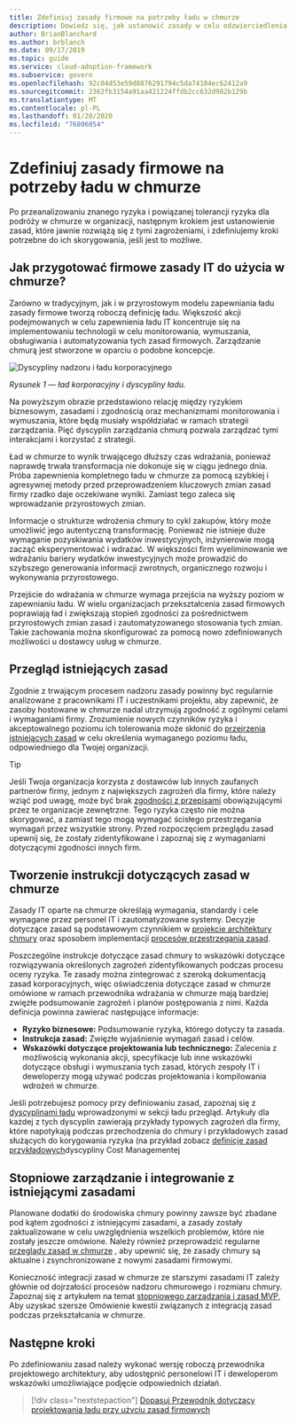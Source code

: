 ```yaml
---
title: Zdefiniuj zasady firmowe na potrzeby ładu w chmurze
description: Dowiedz się, jak ustanowić zasady w celu odzwierciedlenia i korygowania zagrożeń.
author: BrianBlanchard
ms.author: brblanch
ms.date: 09/17/2019
ms.topic: guide
ms.service: cloud-adoption-framework
ms.subservice: govern
ms.openlocfilehash: 92c04d53e59d8876291794c5da74104ec62412a9
ms.sourcegitcommit: 2362fb3154a91aa421224ffdb2cc632d982b129b
ms.translationtype: MT
ms.contentlocale: pl-PL
ms.lasthandoff: 01/28/2020
ms.locfileid: "76806054"
---
```

# <a name="define-corporate-policy-for-cloud-governance"></a>Zdefiniuj zasady firmowe na potrzeby ładu w chmurze

Po przeanalizowaniu znanego ryzyka i powiązanej tolerancji ryzyka dla podróży w chmurze w organizacji, następnym krokiem jest ustanowienie zasad, które jawnie rozwiążą się z tymi zagrożeniami, i zdefiniujemy kroki potrzebne do ich skorygowania, jeśli jest to możliwe.

<!-- markdownlint-disable MD026 -->

## <a name="how-can-corporate-it-policy-become-cloud-ready"></a>Jak przygotować firmowe zasady IT do użycia w chmurze?

Zarówno w tradycyjnym, jak i w przyrostowym modelu zapewniania ładu zasady firmowe tworzą roboczą definicję ładu. Większość akcji podejmowanych w celu zapewnienia ładu IT koncentruje się na implementowaniu technologii w celu monitorowania, wymuszania, obsługiwania i automatyzowania tych zasad firmowych. Zarządzanie chmurą jest stworzone w oparciu o podobne koncepcje.

![Dyscypliny nadzoru i ładu korporacyjnego](../../_images/operational-transformation-govern-highres.png)

*Rysunek 1 — ład korporacyjny i dyscypliny ładu.*

Na powyższym obrazie przedstawiono relację między ryzykiem biznesowym, zasadami i zgodnością oraz mechanizmami monitorowania i wymuszania, które będą musiały współdziałać w ramach strategii zarządzania. Pięć dyscyplin zarządzania chmurą pozwala zarządzać tymi interakcjami i korzystać z strategii.

Ład w chmurze to wynik trwającego dłuższy czas wdrażania, ponieważ naprawdę trwała transformacja nie dokonuje się w ciągu jednego dnia. Próba zapewnienia kompletnego ładu w chmurze za pomocą szybkiej i agresywnej metody przed przeprowadzeniem kluczowych zmian zasad firmy rzadko daje oczekiwane wyniki. Zamiast tego zaleca się wprowadzanie przyrostowych zmian.

Informacje o strukturze wdrożenia chmury to cykl zakupów, który może umożliwić jego autentyczną transformację. Ponieważ nie istnieje duże wymaganie pozyskiwania wydatków inwestycyjnych, inżynierowie mogą zacząć eksperymentować i wdrażać. W większości firm wyeliminowanie we wdrażaniu bariery wydatków inwestycyjnych może prowadzić do szybszego generowania informacji zwrotnych, organicznego rozwoju i wykonywania przyrostowego.

Przejście do wdrażania w chmurze wymaga przejścia na wyższy poziom w zapewnianiu ładu. W wielu organizacjach przekształcenia zasad firmowych poprawiają ład i zwiększają stopień zgodności za pośrednictwem przyrostowych zmian zasad i zautomatyzowanego stosowania tych zmian. Takie zachowania można skonfigurować za pomocą nowo zdefiniowanych możliwości u dostawcy usług w chmurze.

<!-- markdownlint-enable MD026 -->

## <a name="review-existing-policies"></a>Przegląd istniejących zasad

Zgodnie z trwającym procesem nadzoru zasady powinny być regularnie analizowane z pracownikami IT i uczestnikami projektu, aby zapewnić, że zasoby hostowane w chmurze nadal utrzymują zgodność z ogólnymi celami i wymaganiami firmy. Zrozumienie nowych czynników ryzyka i akceptowalnego poziomu ich tolerowania może skłonić do [przejrzenia istniejących zasad](./cloud-policy-review.md) w celu określenia wymaganego poziomu ładu, odpowiedniego dla Twojej organizacji.

> [!TIP]
> Jeśli Twoja organizacja korzysta z dostawców lub innych zaufanych partnerów firmy, jednym z największych zagrożeń dla firmy, które należy wziąć pod uwagę, może być brak [zgodności z przepisami](./regulatory-compliance.md) obowiązującymi przez te organizacje zewnętrzne. Tego ryzyka często nie można skorygować, a zamiast tego mogą wymagać ścisłego przestrzegania wymagań przez wszystkie strony. Przed rozpoczęciem przeglądu zasad upewnij się, że zostały zidentyfikowane i zapoznaj się z wymaganiami dotyczącymi zgodności innych firm.

## <a name="create-cloud-policy-statements"></a>Tworzenie instrukcji dotyczących zasad w chmurze

Zasady IT oparte na chmurze określają wymagania, standardy i cele wymagane przez personel IT i zautomatyzowane systemy. Decyzje dotyczące zasad są podstawowym czynnikiem w [projekcie architektury chmury](./governance-alignment.md) oraz sposobem implementacji [procesów przestrzegania zasad](./processes.md).

Poszczególne instrukcje dotyczące zasad chmury to wskazówki dotyczące rozwiązywania określonych zagrożeń zidentyfikowanych podczas procesu oceny ryzyka. Te zasady można zintegrować z szeroką dokumentacją zasad korporacyjnych, więc oświadczenia dotyczące zasad w chmurze omówione w ramach przewodnika wdrażania w chmurze mają bardziej zwięzłe podsumowanie zagrożeń i planów postępowania z nimi. Każda definicja powinna zawierać następujące informacje:

- **Ryzyko biznesowe:** Podsumowanie ryzyka, którego dotyczy ta zasada.
- **Instrukcja zasad:** Zwięzłe wyjaśnienie wymagań zasad i celów.
- **Wskazówki dotyczące projektowania lub technicznego:** Zalecenia z możliwością wykonania akcji, specyfikacje lub inne wskazówki dotyczące obsługi i wymuszania tych zasad, których zespoły IT i deweloperzy mogą używać podczas projektowania i kompilowania wdrożeń w chmurze.

Jeśli potrzebujesz pomocy przy definiowaniu zasad, zapoznaj się z [dyscyplinami ładu](../governance-disciplines.md) wprowadzonymi w sekcji ładu przegląd. Artykuły dla każdej z tych dyscyplin zawierają przykłady typowych zagrożeń dla firmy, które napotykają podczas przechodzenia do chmury i przykładowych zasad służących do korygowania ryzyka (na przykład zobacz [definicje zasad przykładowych](../cost-management/policy-statements.md)dyscypliny Cost Managementej

## <a name="incremental-governance-and-integrating-with-existing-policy"></a>Stopniowe zarządzanie i integrowanie z istniejącymi zasadami

Planowane dodatki do środowiska chmury powinny zawsze być zbadane pod kątem zgodności z istniejącymi zasadami, a zasady zostały zaktualizowane w celu uwzględnienia wszelkich problemów, które nie zostały jeszcze omówione. Należy również przeprowadzić regularne [przeglądy zasad w chmurze](./cloud-policy-review.md) , aby upewnić się, że zasady chmury są aktualne i zsynchronizowane z nowymi zasadami firmowymi.

Konieczność integracji zasad w chmurze ze starszymi zasadami IT zależy głównie od dojrzałości procesów nadzoru chmurowego i rozmiaru chmury. Zapoznaj się z artykułem na temat [stopniowego zarządzania i zasad MVP,](./index.md) Aby uzyskać szersze Omówienie kwestii związanych z integracją zasad podczas przekształcania w chmurze.

## <a name="next-steps"></a>Następne kroki

Po zdefiniowaniu zasad należy wykonać wersję roboczą przewodnika projektowego architektury, aby udostępnić personelowi IT i deweloperom wskazówki umożliwiające podjęcie odpowiednich działań.

> [!div class="nextstepaction"]
> [Dopasuj Przewodnik dotyczący projektowania ładu przy użyciu zasad firmowych](./governance-alignment.md)
